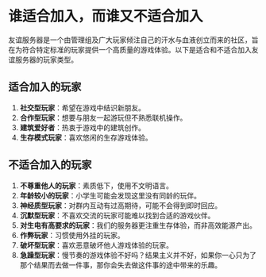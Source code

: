 # 谁适合加入，而谁又不适合加入

友谊服务器是一个由管理组及广大玩家倾注自己的汗水与血液创立而来的社区，旨在为符合特定标准的玩家提供一个高质量的游戏体验。以下是适合和不适合加入友谊服务器的玩家类型。

## 适合加入的玩家

1. **社交型玩家**：希望在游戏中结识新朋友。  
2. **合作型玩家**：想要与朋友一起游玩但不熟悉联机操作。  
3. **建筑爱好者**：热衷于游戏中的建筑创作。  
4. **生存模式玩家**：喜欢悠闲的生存游戏体验。

## 不适合加入的玩家

1. **不尊重他人的玩家**：素质低下，使用不文明语言。  
2. **年龄较小的玩家**：小学生可能会发现这里没有同龄的玩伴。  
3. **神经质型玩家**：对群内互动有过高期待，可能不会得到即时回应。  
4. **沉默型玩家**：不喜欢交流的玩家可能难以找到合适的游戏伙伴。  
5. **对生电有高要求的玩家**：我们的服务器更注重生存体验，而非高效能源产出。  
6. **作弊玩家**：习惯使用外挂的玩家。  
7. **破坏型玩家**：喜欢恶意破坏他人游戏体验的玩家。  
8. **急躁型玩家**：慢节奏的游戏体验不好吗？结果主义并不好，如果你一心只为了那个结果而去做一件事，那你会失去做这件事的途中带来的乐趣。
